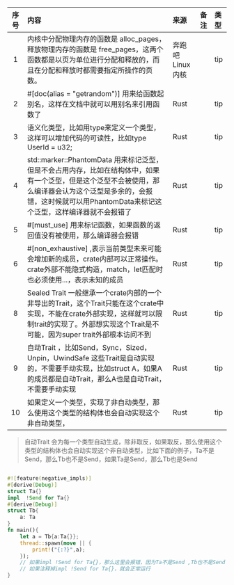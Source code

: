 | 序号  | 内容                                                                                                                                 | 来源         | 备注                                                                                                                                                                       | 类型      |
|:---:|:-----------------------------------------------------------------------------------------------------------------------------------|:-----------|:-----------------------------------|:--------|
|1 | 内核中分配物理内存的函数是 alloc_pages，释放物理内存的函数是 free_pages，这两个函数都是以页为单位进行分配和释放的，而且在分配和释放时都需要指定所操作的页数。                                         | 奔跑吧Linux内核 | | tip|
|2| #[doc(alias = "getrandom")] 用来给函数起别名，这样在文档中就可以用别名来引用函数了                                                                            | Rust       | | tip|
|3| 语义化类型，比如用type来定义一个类型，这样可以增加代码的可读性，比如type UserId = u32;                                                                             | Rust       | | tip|
|4| std::marker::PhantomData<T> 用来标记泛型，但是不会占用内存，比如在结构体中，如果有一个泛型，但是这个泛型不会被使用，那么编译器会认为这个泛型是多余的，会报错，这时候就可以用PhantomData来标记这个泛型，这样编译器就不会报错了 | Rust       | | tip|
|5| #[must_use] 用来标记函数，如果函数的返回值没有被使用，那么编译器会报错                                                                                          | Rust       | | tip|
|6| #[non_exhaustive] ,表示当前类型未来可能会增加新的成员，crate内部可以正常操作。crate外部不能隐式构造，match，let匹配时也必须使用...，表示未知的成员                                      | Rust       | | tip|
|8| Sealed Trait 一般继承一个crate内部的一个非导出的Trait，这个Trait只能在这个crate中实现，不能在crate外部实现，这样就可以限制trait的实现了。外部想实现这个Trait是不可能，因为super trait外部根本访问不到   | Rust       | | tip|
|9| 自动Trait ，比如Send，Sync，Sized，Unpin，UwindSafe 这些Trait是自动实现的，不需要手动实现，比如struct A，如果A的成员都是自动Trait，那么A也是自动Trait，不需要手动实现                   | Rust       | | tip|
|10| 如果定义一个类型，实现了非自动类型，那么使用这个类型的结构体也会自动实现这个非自动类型，                                                                                       | Rust       | | tip|






> 自动Trait 会为每一个类型自动生成，除非取反，如果取反，那么使用这个类型的结构体也会自动实现这个非自动类型，比如下面的例子，Ta不是Send，那么Tb也不是Send，如果Ta是Send，那么Tb也是Send 

```rust

#![feature(negative_impls)]
#[derive(Debug)]
struct Ta{}
impl  !Send for Ta{}
#[derive(Debug)]
struct Tb{
    a: Ta
}
fn main(){
    let a = Tb{a:Ta{}};
    thread::spawn(move || {
        print!("{:?}",a);
    });
    // 如果impl !Send for Ta{}，那么这里会报错，因为Ta不是Send ,Tb也不是Send
    // 如果注释掉impl !Send for Ta{}，就会正常运行
}

```